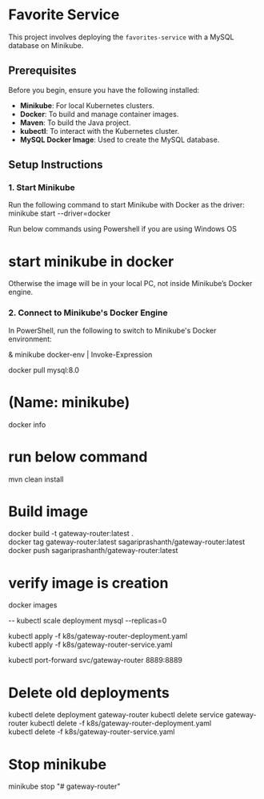# Favorite Service

This project involves deploying the `favorites-service` with a MySQL database on Minikube.

## Prerequisites

Before you begin, ensure you have the following installed:

- **Minikube**: For local Kubernetes clusters.
- **Docker**: To build and manage container images.
- **Maven**: To build the Java project.
- **kubectl**: To interact with the Kubernetes cluster.
- **MySQL Docker Image**: Used to create the MySQL database.

## Setup Instructions

### 1. Start Minikube

Run the following command to start Minikube with Docker as the driver:  <br />
minikube start --driver=docker  <br />

Run below commands using Powershell if  you are using Windows OS
# start minikube in docker
Otherwise the image will be in your local PC, not inside Minikube’s Docker engine.
 
### 2. Connect to Minikube's Docker Engine
In PowerShell, run the following to switch to Minikube's Docker environment:

& minikube docker-env | Invoke-Expression


docker pull mysql:8.0

# (Name: minikube)
docker info  

# run below command 
mvn clean install  

# Build image 
docker build -t gateway-router:latest .  <br />
docker tag gateway-router:latest sagariprashanth/gateway-router:latest <br />
docker push sagariprashanth/gateway-router:latest <br />


# verify image is creation
docker images <br />


-- kubectl scale deployment mysql --replicas=0

kubectl apply -f k8s/gateway-router-deployment.yaml <br />
kubectl apply -f k8s/gateway-router-service.yaml <br />


kubectl port-forward svc/gateway-router 8889:8889 <br />



# Delete old deployments 
kubectl delete deployment gateway-router
kubectl delete service gateway-router
kubectl delete -f k8s/gateway-router-deployment.yaml <br />
kubectl delete -f k8s/gateway-router-service.yaml <br />

# Stop minikube
minikube stop
"# gateway-router" 
